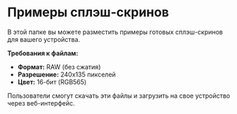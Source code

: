 # Примеры сплэш-скринов

В этой папке вы можете разместить примеры готовых сплэш-скринов для вашего устройства.

**Требования к файлам:**
*   **Формат:** RAW (без сжатия)
*   **Разрешение:** 240x135 пикселей
*   **Цвет:** 16-бит (RGB565)

Пользователи смогут скачать эти файлы и загрузить на свое устройство через веб-интерфейс.
